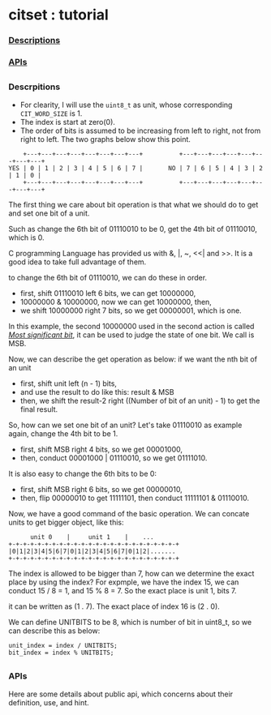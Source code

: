 citset : tutorial
===

### [Descriptions](#1.0)
### [APIs](#2.0)

<h2 id = "1.0"> </h2>

### Descrpitions
- For clearity, I will use the `uint8_t` as unit, whose corresponding `CIT_WORD_SIZE` is 1.
- The index is start at zero(0).
- The order of bits is assumed to be increasing from left to right, not from right to left. The two graphs below show this point.
```
    +---+---+---+---+---+---+---+---+          +---+---+---+---+---+---+---+---+
YES | 0 | 1 | 2 | 3 | 4 | 5 | 6 | 7 |       NO | 7 | 6 | 5 | 4 | 3 | 2 | 1 | 0 | 
    +---+---+---+---+---+---+---+---+          +---+---+---+---+---+---+---+---+
```
The first thing we care about bit operation is that what we should do to get and set one bit of a unit.

Such as change the 6th bit of 01110010 to be 0, get the 4th bit of 01110010, which is 0.

C programming Language has provided us with &, |, ~, <<| and >>. It is a good idea to take full advantage of them.

to change the 6th bit of 01110010, we can do these in order.
- first, shift 01110010 left 6 bits, we can get 10000000,
- 10000000 & 10000000, now we can get 10000000, then, 
- we shift 10000000 right 7 bits, so we get 00000001, which is one.

In this example, the second 10000000 used in the second action is called [*Most significant bit*](https://en.wikipedia.org/wiki/Bit_numbering#Most_significant_byte), it can be used to judge the state of one bit. We call is MSB.

Now, we can describe the get operation as below: if we want the nth bit of an unit
- first, shift unit left (n - 1) bits, 
- and use the result to do like this: result & MSB
- then, we shift the result-2 right ((Number of bit of an unit) - 1) to get the final result.

So, how can we set one bit of an unit? Let's take 01110010 as example again, change the 4th bit to be 1.
- first, shift MSB right 4 bits, so we get 00001000,
- then, conduct 00001000 | 01110010, so we get 01111010.

It is also easy to change the 6th bits to be 0:
- first, shift MSB right 6 bits, so we get 00000010,
- then, flip 00000010 to get 11111101, then conduct 11111101 & 01110010.

Now, we have a good command of the basic operation. We can concate units to get bigger object, like this:
``` 
      unit 0    |     unit 1    |    ...
+-+-+-+-+-+-+-+-+-+-+-+-+-+-+-+-+-+-+-+-+-+-+-+
|0|1|2|3|4|5|6|7|0|1|2|3|4|5|6|7|0|1|2|.......
+-+-+-+-+-+-+-+-+-+-+-+-+-+-+-+-+-+-+-+-+-+-+-+
```
The index is allowed to be bigger than 7, how can we determine the exact place by using the index?
For expmple, we have the index 15, we can conduct 15 / 8 = 1, and 15 % 8 = 7. So the exact place is unit 1, bits 7.

it can be written as (1 . 7). The exact place of index 16 is (2 . 0).

We can define UNITBITS to be 8, which is number of bit in uint8_t, so we can describe this as below:
```
unit_index = index / UNITBITS;
bit_index = index % UNITBITS;
```

<h2 id = "2.0"> </h2>

### APIs

Here are some details about public api, which concerns about their definition, use, and hint.

```


